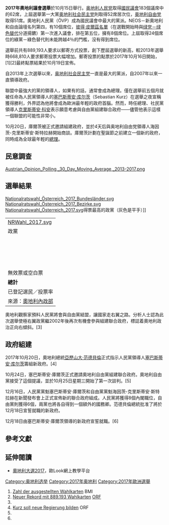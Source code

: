 **2017年奧地利議會選舉**於10月15日舉行。[奥地利人民党](../Page/奥地利人民党.md "wikilink")取得[國民議會](../Page/國民議會_\(奧地利\).md "wikilink")183個議席中的62席，上屆選舉第一大黨[奥地利社会民主党](../Page/奥地利社会民主党.md "wikilink")則取得52席居次位，[奥地利自由党](../Page/奥地利自由党.md "wikilink")取得51席。奧地利人民黨（ÖVP）成為國民議會中最大的黨派。NEOS－新奧地利和自由論壇名列第四​​，有10個席位，[彼得·皮爾茲名單](https://zh.wikipedia.org/wiki/彼得·皮爾茲名單 "wikilink")（在選戰開始時與[绿党－绿色替代](../Page/绿党－绿色替代.md "wikilink")分道揚鑣）第一次進入議會，排在第五位，擁有8個席位。上屆取得24個席位的綠黨－綠色替代則未能跨越4％的門檻，沒有得到席位。

選舉前共有889,193人要求以郵寄方式投票，創下歷屆選舉的新高，較2013年選舉時668,810人要求郵寄投票大幅增加。郵寄投票的點票於2017年10月16日開始，\[1\]\[2\]最終點票結果於10月19日宣佈。

自2013年上次選舉以來，[奥地利社会民主党](../Page/奥地利社会民主党.md "wikilink")一直是最大的黨派，自2007年以來一直領導政府。

聯盟中最強大的黨的領導人，如果有的話，通常會成為總理。僅在選舉前五個月就被任命為人民黨領導人的[塞巴斯蒂安·库尔茨](../Page/塞巴斯蒂安·库尔茨.md "wikilink")（Sebastian Kurz）在選舉之夜宣稱獲得勝利，外界認為他將會成為歐洲最年輕的政府首腦。然而，時任總理、社民黨領導人[克里斯蒂安·科安](../Page/克里斯蒂安·科安.md "wikilink")表示願意考慮與自由黨組建聯合政府——儘管他表示這樣一個聯盟的可能性非常小。

10月20日，庫爾茨被正式邀請組建政府，並於4天后與奥地利自由党領導人海因茨-克里斯蒂安·斯特拉赫開始商談。庫爾茨計劃在聖誕節之前建立一個新的政府，同時成為全球最年輕的[總理](https://zh.wikipedia.org/wiki/總理 "wikilink")。

## 民意調查

[Austrian_Opinion_Polling,_30_Day_Moving_Average,_2013-2017.png](https://zh.wikipedia.org/wiki/File:Austrian_Opinion_Polling,_30_Day_Moving_Average,_2013-2017.png "fig:Austrian_Opinion_Polling,_30_Day_Moving_Average,_2013-2017.png")

## 選舉結果

[Nationalratswahl_Österreich_2017_Bundesländer.svg](https://zh.wikipedia.org/wiki/File:Nationalratswahl_Österreich_2017_Bundesländer.svg "fig:Nationalratswahl_Österreich_2017_Bundesländer.svg") [Nationalratswahl_Österreich_2017_Bezirke.svg](https://zh.wikipedia.org/wiki/File:Nationalratswahl_Österreich_2017_Bezirke.svg "fig:Nationalratswahl_Österreich_2017_Bezirke.svg") [Nationalratswahl_Österreich_2017.svg](https://zh.wikipedia.org/wiki/File:Nationalratswahl_Österreich_2017.svg "fig:Nationalratswahl_Österreich_2017.svg")得票最高的政黨（灰色是平手）\]\]

|                                                                                              |
| -------------------------------------------------------------------------------------------- |
| [NRWahl_2017.svg](https://zh.wikipedia.org/wiki/File:NRWahl_2017.svg "fig:NRWahl_2017.svg") |
| 政黨                                                                                           |
|                                                                                              |
|                                                                                              |
|                                                                                              |
|                                                                                              |
|                                                                                              |
|                                                                                              |
|                                                                                              |
|                                                                                              |
|                                                                                              |
|                                                                                              |
|                                                                                              |
|                                                                                              |
|                                                                                              |
|                                                                                              |
|                                                                                              |
|                                                                                              |
|                                                                                              |
| 無效票或空白票                                                                                      |
| **總計**                                                                                       |
| 已登記選民／投票率                                                                                    |
| 來源：[奧地利內政部](https://wahl17.bmi.gv.at/)                                                       |

奧地利觀察家預料人民黨將會與自由黨結盟，讓國家走右翼之路。分析人士認為此次選舉使極右翼政黨繼2002年後再次有機會參與組建聯合政府，標誌着奧地利政治正向右傾斜。\[3\]

## 政府組建

2017年10月20日，奧地利總統[亞歷山大·范德貝倫](../Page/亞歷山大·范德貝倫.md "wikilink")正式指示人民黨領導人[塞巴斯蒂安·库尔茨](../Page/塞巴斯蒂安·库尔茨.md "wikilink")籌組新政府。\[4\]

10月24日，塞巴斯蒂安·庫爾茨正式邀請奧地利自由黨組建聯合政府。奧地利自由黨接受了這個提議，並於10月25日星期三開始了第一次談判。\[5\]

12月16日，人民黨黨魁塞巴斯蒂安·庫爾茨和自由黨黨魁海因茨-克里斯蒂安·斯特拉赫在新聞發布會上正式宣佈新的聯合政府組成。人民黨將獲得8個內閣職位，自由黨則獲得6個，兩黨也將各自得到一個額外的國務卿。范德貝倫總統批准了將於12月18日宣誓就職的新政府。

12月18日由塞巴斯蒂安·庫爾茨領導的新政府宣誓就職。\[6\]

## 參考文獻

## 延伸閱讀

  - [奧地利大選2017](https://web.archive.org/web/20171016175035/http://euap.hkbu.edu.hk/youngeurope/2017/10/13/%E5%A5%A7%E5%9C%B0%E5%88%A9%E5%A4%A7%E9%81%B82017/)，歐Look網上教學平台

[Category:奥地利选举](https://zh.wikipedia.org/wiki/Category:奥地利选举 "wikilink") [Category:2017年奥地利](https://zh.wikipedia.org/wiki/Category:2017年奥地利 "wikilink") [Category:2017年歐洲選舉](https://zh.wikipedia.org/wiki/Category:2017年歐洲選舉 "wikilink")

1.  [Zahl der ausgestellten Wahlkarten](http://www.bmi.gv.at/412/Nationalratswahlen/Nationalratswahl_2017/start.aspx#pk_8) BMI
2.  [Neuer Rekord mit 889.193 Wahlkarten](http://oesterreich.orf.at/stories/2872097) [ORF](../Page/奧地利廣播集團.md "wikilink")
3.
4.  [Kurz soll neue Regierung bilden](http://orf.at/stories/2411732/2411733) ORF
5.
6.